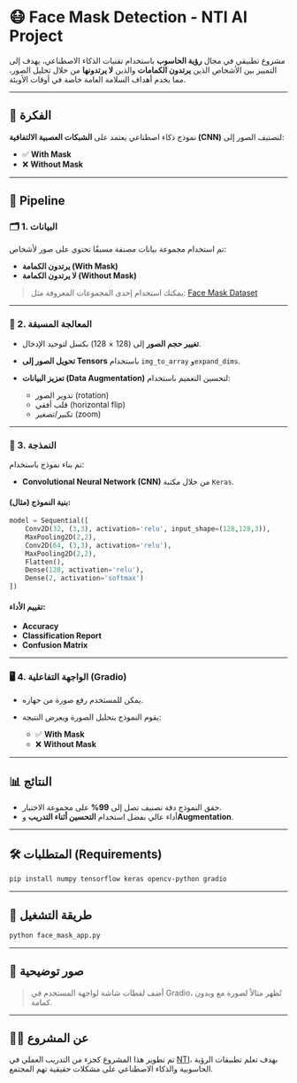 # 😷 Face Mask Detection - NTI AI Project

مشروع تطبيقي في مجال **رؤية الحاسوب** باستخدام تقنيات الذكاء الاصطناعي، يهدف إلى التمييز بين الأشخاص الذين **يرتدون الكمامات** والذين **لا يرتدونها** من خلال تحليل الصور، مما يخدم أهداف السلامة العامة خاصة في أوقات الأوبئة.

---

## 📝 الفكرة

نموذج ذكاء اصطناعي يعتمد على **الشبكات العصبية الالتفافية (CNN)** لتصنيف الصور إلى:

* ✅ **With Mask**
* ❌ **Without Mask**

---

## 🔄 Pipeline

### 🗂️ 1. البيانات

تم استخدام مجموعة بيانات مصنفة مسبقًا تحتوي على صور لأشخاص:

* **يرتدون الكمامة (With Mask)**
* **لا يرتدون الكمامة (Without Mask)**

> يمكنك استخدام إحدى المجموعات المعروفة مثل:
> [Face Mask Dataset](https://www.kaggle.com/datasets/omkargurav/face-mask-dataset)

---

### 🧹 2. المعالجة المسبقة

* **تغيير حجم الصور** إلى (128 × 128) بكسل لتوحيد الإدخال.
* **تحويل الصور إلى Tensors** باستخدام `img_to_array` و`expand_dims`.
* **تعزيز البيانات (Data Augmentation)** لتحسين التعميم باستخدام:

  * تدوير الصور (rotation)
  * قلب أفقي (horizontal flip)
  * تكبير/تصغير (zoom)

---

### 🧠 3. النمذجة

تم بناء نموذج باستخدام:

* **Convolutional Neural Network (CNN)** من خلال مكتبة `Keras`.

#### بنية النموذج (مثال):

```python
model = Sequential([
    Conv2D(32, (3,3), activation='relu', input_shape=(128,128,3)),
    MaxPooling2D(2,2),
    Conv2D(64, (3,3), activation='relu'),
    MaxPooling2D(2,2),
    Flatten(),
    Dense(128, activation='relu'),
    Dense(2, activation='softmax')
])
```

#### تقييم الأداء:

* **Accuracy**
* **Classification Report**
* **Confusion Matrix**

---

### 🖥️ 4. الواجهة التفاعلية (Gradio)

* يمكن للمستخدم رفع صورة من جهازه.
* يقوم النموذج بتحليل الصورة ويعرض النتيجة:

  * ✅ **With Mask**
  * ❌ **Without Mask**

---

## 📊 النتائج

* حقق النموذج دقة تصنيف تصل إلى **99%** على مجموعة الاختبار.
* أداء عالي بفضل استخدام **التحسين أثناء التدريب** و**Augmentation**.

---

## 🛠️ المتطلبات (Requirements)

```bash
pip install numpy tensorflow keras opencv-python gradio
```

---

## 🚀 طريقة التشغيل

```bash
python face_mask_app.py
```

---

## 📸 صور توضيحية

> أضف لقطات شاشة لواجهة المستخدم في Gradio، تُظهر مثالاً لصورة مع وبدون كمامة.

---

## 👨‍💻 عن المشروع

تم تطوير هذا المشروع كجزء من التدريب العملي في [NTI](https://www.nti.sci.eg/)، بهدف تعلم تطبيقات الرؤية الحاسوبية والذكاء الاصطناعي على مشكلات حقيقية تهم المجتمع.
